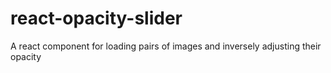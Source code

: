 # react-opacity-slider
A react component for loading pairs of images and inversely adjusting their opacity

